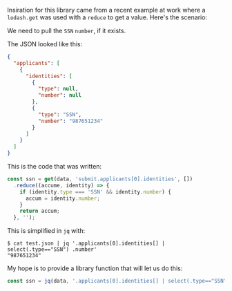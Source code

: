 Insiration for this library came from a recent example at work where a `lodash.get` was used with a `reduce` to get a value. Here's the scenario:

We need to pull the `SSN` `number`, if it exists.

The JSON looked like this:
```json
{
  "applicants": [
    {
      "identities": [
        {
          "type": null,
          "number": null
        },
        {
          "type": "SSN",
          "number": "987651234"
        }
      ]
    }
  ]
}
```

This is the code that was written:

```javascript
const ssn = get(data, 'submit.applicants[0].identities', [])
  .reduce((accume, identity) => {
    if (identity.type === 'SSN' && identity.number) {
      accum = identity.number;
    }
    return accum;
  }, '');
```

This is simplified in `jq` with:

```shell
$ cat test.json | jq '.applicants[0].identities[] | select(.type=="SSN") .number'
"987651234"
```

My hope is to provide a library function that will let us do this:

```javascript
const ssn = jq(data, '.applicants[0].identities[] | select(.type=="SSN") .number');
```